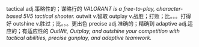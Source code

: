 tactical adj.策略性的；谋略行的
*VALORANT is a free-to-play, character-based 5V5 tactical shooter.*
outwit v.智取
outplay v.战胜；打败；比。。。打得好
outshine v.胜过；比。。。更出色
precise adj.准确的；精确到
adaptive adj.适应的；有适应性的
*OutWit, Outplay, and outshine your competition with tactical abilities, precise gunplay, and adaptive teamwork.*
